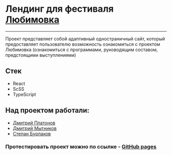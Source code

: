 # Лендинг для фестиваля [Любимовка](https://lubimovka.ru)

---

Проект представляет собой адаптивный одностраничный сайт, который предоставляет пользователю возможность ознакомиться с проектом Любимовка (ознакомиться с программами, руководящим составом, предстоящими выступлениями)

## Стек

- React
- ScSS
- TypeScript

## Над проектом работали:

- [Дмитрий Платонов](https://github.com/Lokrand)
- [Дмитрий Мытников](https://github.com/Dimitry-prog)
- [Степан Бурлаков](https://github.com/burlackoff)

### Протестировать проект можно по ссылке - [GitHub pages](https://lokrand.github.io/lubimovka-project/)

